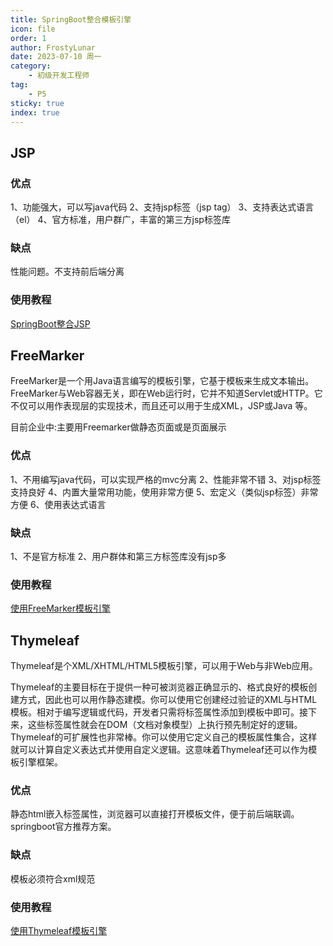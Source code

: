 ```yaml
---
title: SpringBoot整合模板引擎
icon: file
order: 1
author: FrostyLunar
date: 2023-07-10 周一
category:
	- 初级开发工程师
tag:
	- P5
sticky: true
index: true
---
```


## JSP

### 优点

1、功能强大，可以写java代码
2、支持jsp标签（jsp tag）
3、支持表达式语言（el）
4、官方标准，用户群广，丰富的第三方jsp标签库

### 缺点

性能问题。不支持前后端分离

### 使用教程

[SpringBoot整合JSP](01_SpringBoot整合JSP/SpringBoot整合JSP.md)

## FreeMarker

FreeMarker是一个用Java语言编写的模板引擎，它基于模板来生成文本输出。FreeMarker与Web容器无关，即在Web运行时，它并不知道Servlet或HTTP。它不仅可以用作表现层的实现技术，而且还可以用于生成XML，JSP或Java 等。

目前企业中:主要用Freemarker做静态页面或是页面展示

### 优点

1、不用编写java代码，可以实现严格的mvc分离
2、性能非常不错
3、对jsp标签支持良好
4、内置大量常用功能，使用非常方便
5、宏定义（类似jsp标签）非常方便
6、使用表达式语言

### 缺点

1、不是官方标准
2、用户群体和第三方标签库没有jsp多

### 使用教程

[使用FreeMarker模板引擎](02_使用FreeMarker模板引擎/使用FreeMarker模板引擎.md)

## Thymeleaf

Thymeleaf是个XML/XHTML/HTML5模板引擎，可以用于Web与非Web应用。

Thymeleaf的主要目标在于提供一种可被浏览器正确显示的、格式良好的模板创建方式，因此也可以用作静态建模。你可以使用它创建经过验证的XML与HTML模板。相对于编写逻辑或代码，开发者只需将标签属性添加到模板中即可。接下来，这些标签属性就会在DOM（文档对象模型）上执行预先制定好的逻辑。Thymeleaf的可扩展性也非常棒。你可以使用它定义自己的模板属性集合，这样就可以计算自定义表达式并使用自定义逻辑。这意味着Thymeleaf还可以作为模板引擎框架。

### 优点

静态html嵌入标签属性，浏览器可以直接打开模板文件，便于前后端联调。springboot官方推荐方案。

### 缺点

模板必须符合xml规范

### 使用教程

[使用Thymeleaf模板引擎](03_使用Thymeleaf模板引擎/使用Thymeleaf模板引擎.md)

